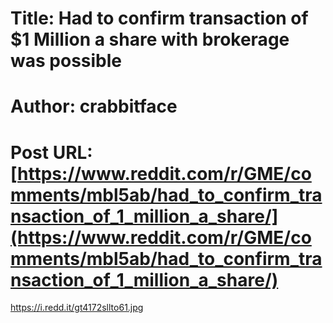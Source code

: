 # Title: Had to confirm transaction of $1 Million a share with brokerage was possible
# Author: crabbitface
# Post URL: [https://www.reddit.com/r/GME/comments/mbl5ab/had_to_confirm_transaction_of_1_million_a_share/](https://www.reddit.com/r/GME/comments/mbl5ab/had_to_confirm_transaction_of_1_million_a_share/)


https://i.redd.it/gt4172sllto61.jpg